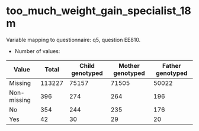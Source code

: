 # too_much_weight_gain_specialist_18m
Variable mapping to questionnaire: q5, question EE810.
- Number of values:

| Value | Total | Child genotyped | Mother genotyped | Father genotyped |
| ----- | ----- | --------------- | ---------------- | ---------------- |
| Missing | 113227 | 75157 | 71505 | 50022 |
| Non-missing | 396 | 274 | 264 | 196 |
| No | 354 | 244 | 235 |176 |
| Yes | 42 | 30 | 29 |20 |




